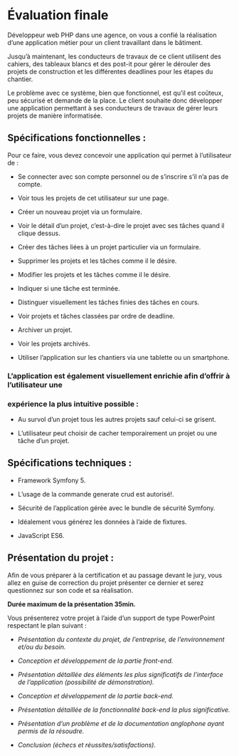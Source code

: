 # Évaluation finale

Développeur web PHP dans une agence, on vous a confié la réalisation d’une application 
métier pour un client travaillant dans le bâtiment.

Jusqu’à maintenant, les conducteurs de travaux de ce client utilisent des cahiers, des 
tableaux blancs et des post-it pour gérer le dérouler des projets de construction et 
les différentes deadlines pour les étapes du chantier.

Le problème avec ce système, bien que fonctionnel, est qu’il est coûteux, peu sécurisé 
et demande de la place. Le client souhaite donc développer une application permettant 
à ses conducteurs de travaux de gérer leurs projets de manière informatisée.

## Spécifications fonctionnelles :

Pour ce faire, vous devez concevoir une application qui permet à l’utilisateur de :

- Se connecter avec son compte personnel ou de s’inscrire s’il n’a pas de compte.

- Voir tous les projets de cet utilisateur sur une page.

- Créer un nouveau projet via un formulaire.

- Voir le détail d’un projet, c’est-à-dire le projet avec ses tâches quand il clique 
dessus.

- Créer des tâches liées à un projet particulier via un formulaire.

- Supprimer les projets et les tâches comme il le désire.

- Modifier les projets et les tâches comme il le désire.

- Indiquer si une tâche est terminée.

- Distinguer visuellement les tâches finies des tâches en cours.

- Voir projets et tâches classées par ordre de deadline.

- Archiver un projet.

- Voir les projets archivés.

- Utiliser l’application sur les chantiers via une tablette ou un smartphone.

### L’application est également visuellement enrichie afin d’offrir à l’utilisateur une 
### expérience la plus intuitive possible :

- Au survol d’un projet tous les autres projets sauf celui-ci se grisent.

- L’utilisateur peut choisir de cacher temporairement un projet ou une tâche d’un projet.

## Spécifications techniques :

- Framework Symfony 5.

- L’usage de la commande generate crud est autorisé!.

- Sécurité de l’application gérée avec le bundle de sécurité Symfony.

- Idéalement vous générez les données à l’aide de fixtures.

- JavaScript ES6.

## Présentation du projet :

Afin de vous préparer à la certification et au passage devant le jury, vous allez en 
guise de correction du projet présenter ce dernier et serez questionnez sur son code 
et sa réalisation.

**Durée maximum de la présentation 35min.**

Vous présenterez votre projet à l’aide d’un support de type PowerPoint respectant le 
plan suivant :

- *Présentation du contexte du projet, de l’entreprise, de l’environnement et/ou du 
besoin.*

- *Conception et développement de la partie front-end.*

- *Présentation détaillée des éléments les plus significatifs de l’interface de 
l’application (possibilité de démonstration).*

- *Conception et développement de la partie back-end.*

- *Présentation détaillée de la fonctionnalité back-end la plus significative.*

- *Présentation d’un problème et de la documentation anglophone ayant permis de la 
résoudre.*

- *Conclusion (échecs et réussites/satisfactions).*
